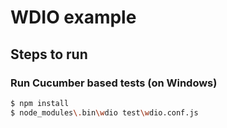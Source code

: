 # WDIO example

## Steps to run

### Run Cucumber based tests (on Windows)

```sh
$ npm install
$ node_modules\.bin\wdio test\wdio.conf.js
```